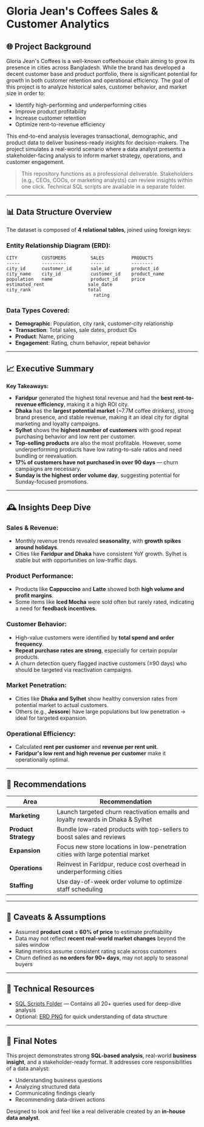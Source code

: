 # Gloria Jean's Coffees Sales & Customer Analytics

## 🌐 Project Background

Gloria Jean's Coffees is a well-known coffeehouse chain aiming to grow its presence in cities across Bangladesh. While the brand has developed a decent customer base and product portfolio, there is significant potential for growth in both customer retention and operational efficiency. The goal of this project is to analyze historical sales, customer behavior, and market size in order to:

* Identify high-performing and underperforming cities
* Improve product profitability
* Increase customer retention
* Optimize rent-to-revenue efficiency

This end-to-end analysis leverages transactional, demographic, and product data to deliver business-ready insights for decision-makers. The project simulates a real-world scenario where a data analyst presents a stakeholder-facing analysis to inform market strategy, operations, and customer engagement.

> This repository functions as a professional deliverable. Stakeholders (e.g., CEOs, COOs, or marketing analysts) can review insights within one click. Technical SQL scripts are available in a separate folder.

---

## 📊 Data Structure Overview

The dataset is composed of **4 relational tables**, joined using foreign keys:

### Entity Relationship Diagram (ERD):

```
CITY         CUSTOMERS         SALES          PRODUCTS
-----        ---------         -----          --------
city_id      customer_id       sale_id        product_id
city_name    city_id           customer_id    product_name
population   name              product_id     price
estimated_rent                sale_date       
city_rank                     total
                                rating
```

### Data Types Covered:

* **Demographic**: Population, city rank, customer-city relationship
* **Transaction**: Total sales, sale dates, product IDs
* **Product**: Name, pricing
* **Engagement**: Rating, churn behavior, repeat behavior

---

## 📈 Executive Summary

**Key Takeaways:**

* **Faridpur** generated the highest total revenue and had the **best rent-to-revenue efficiency**, making it a high ROI city.
* **Dhaka** has the **largest potential market** (\~7.7M coffee drinkers), strong brand presence, and stable revenue, making it an ideal city for digital marketing and loyalty campaigns.
* **Sylhet** shows the **highest number of customers** with good repeat purchasing behavior and low rent per customer.
* **Top-selling products** are also the most profitable. However, some underperforming products have low rating-to-sale ratios and need bundling or reevaluation.
* **17% of customers have not purchased in over 90 days** — churn campaigns are necessary.
* **Sunday is the highest order volume day**, suggesting potential for Sunday-focused promotions.

---

## 🕰️ Insights Deep Dive

### Sales & Revenue:

* Monthly revenue trends revealed **seasonality**, with **growth spikes around holidays**.
* Cities like **Faridpur and Dhaka** have consistent YoY growth. Sylhet is stable but with opportunities on low-traffic days.

### Product Performance:

* Products like **Cappuccino** and **Latte** showed both **high volume and profit margins**.
* Some items like **Iced Mocha** were sold often but rarely rated, indicating a need for **feedback incentives**.

### Customer Behavior:

* High-value customers were identified by **total spend and order frequency**.
* **Repeat purchase rates are strong**, especially for certain popular products.
* A churn detection query flagged inactive customers (≥90 days) who should be targeted via reactivation campaigns.

### Market Penetration:

* Cities like **Dhaka and Sylhet** show healthy conversion rates from potential market to actual customers.
* Others (e.g., **Jessore**) have large populations but low penetration → ideal for targeted expansion.

### Operational Efficiency:

* Calculated **rent per customer** and **revenue per rent unit**.
* **Faridpur's low rent and high revenue per customer** make it operationally optimal.

---

## 🔄 Recommendations

| Area                 | Recommendation                                                                  |
| -------------------- | ------------------------------------------------------------------------------- |
| **Marketing**        | Launch targeted churn reactivation emails and loyalty rewards in Dhaka & Sylhet |
| **Product Strategy** | Bundle low-rated products with top-sellers to boost sales and reviews           |
| **Expansion**        | Focus new store locations in low-penetration cities with large potential market |
| **Operations**       | Reinvest in Faridpur, reduce cost overhead in underperforming cities            |
| **Staffing**         | Use day-of-week order volume to optimize staff scheduling                       |

---

## 🧬 Caveats & Assumptions

* Assumed **product cost = 60% of price** to estimate profitability
* Data may not reflect **recent real-world market changes** beyond the sales window
* Rating metrics assume consistent rating scale across customers
* Churn defined as **no orders for 90+ days**, may not apply to seasonal buyers

---

## 🔧 Technical Resources

* [SQL Scripts Folder](./sql) — Contains all 20+ queries used for deep-dive analysis
* Optional: [ERD PNG](./images/ERD.png) for quick understanding of data structure

---

## 📝 Final Notes

This project demonstrates strong **SQL-based analysis**, real-world **business insight**, and a stakeholder-ready format. It addresses core responsibilities of a data analyst:

* Understanding business questions
* Analyzing structured data
* Communicating findings clearly
* Recommending data-driven actions

Designed to look and feel like a real deliverable created by an **in-house data analyst**.
